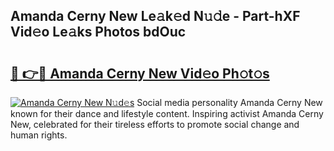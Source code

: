 ## Amanda Cerny New Le𝚊k𝚎d N𝚞𝚍e - Part-hXF Vid𝚎o Le𝚊ks Photos bdOuc

# <h2><a href="http://fbfo1i.evod.top/?m=Amanda+Cerny+New">🔗 👉🔴 Amanda Cerny New Vid𝚎o Ph𝚘t𝚘s</a></h2>

[![Amanda Cerny New N𝚞d𝚎s](https://i.imgur.com/8V9OHl7.gif)](http://fbfo1i.evod.top/?m=Amanda+Cerny+New)
Social media personality Amanda Cerny New known for their dance and lifestyle content. Inspiring activist Amanda Cerny New, celebrated for their tireless efforts to promote social change and human rights. 
